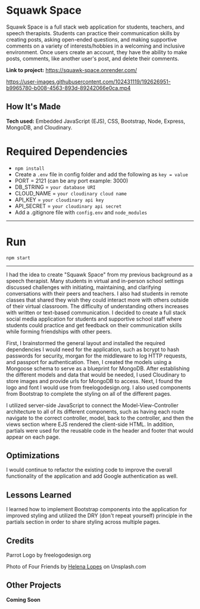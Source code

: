 # Squawk Space
Squawk Space is a full stack web application for students, teachers, and speech therapists. Students can practice their communication skills by creating posts, asking open-ended questions, and making supportive comments on a variety of interests/hobbies in a welcoming and inclusive environment. Once users create an account, they have the ability to make posts, comments, like another user's post, and delete their comments.

**Link to project:** https://squawk-space.onrender.com/

https://user-images.githubusercontent.com/102431119/192626951-b9965780-b008-4563-893d-89242066e0ca.mp4

## How It's Made

**Tech used:** Embedded JavaScript (EJS), CSS, Bootstrap, Node, Express, MongoDB, and Cloudinary.

# Required Dependencies

  - `npm install`
  - Create a `.env` file in config folder and add the following as `key = value`
  - PORT = 2121 (can be any port example: 3000)
  - DB_STRING = `your database URI`
  - CLOUD_NAME = `your cloudinary cloud name`
  - API_KEY = `your cloudinary api key`
  - API_SECRET = `your cloudinary api secret`
  - Add a .gitignore file with `config.env` and `node_modules`

---

# Run

`npm start`

---

I had the idea to create "Squawk Space" from my previous background as a speech therapist. Many students in virtual and in-person school settings discussed challenges with initiating, maintaining, and clarifying conversations with their peers and teachers. I also had students in remote classes that shared they wish they could interact more with others outside of their virtual classroom. The difficulty of understanding others increases with written or text-based communication. I decided to create a full stack social media application for students and supportive school staff where students could practice and get feedback on their communication skills while forming friendships with other peers.

First, I brainstormed the general layout and installed the required dependencies I would need for the application, such as bcrypt to hash passwords for security, morgan for the middleware to log HTTP requests, and passport for authentication. Then, I created the models using a Mongoose schema to serve as a blueprint for MongoDB. After establishing the different models and data that would be needed, I used Cloudinary to store images and provide urls for MongoDB to access. Next, I found the logo and font I would use from freelogodesign.org. I also used components from Bootstrap to complete the styling on all of the different pages. 

I utilized server-side JavaScript to connect the Model-View-Controller architecture to all of its different components, such as having each route navigate to the correct controller, model, back to the controller, and then the views section where EJS rendered the client-side HTML. In addition, partials were used for the reusable code in the header and footer that would appear on each page.

## Optimizations
I would continue to refactor the existing code to improve the overall functionality of the application and add Google authentication as well. 

## Lessons Learned
I learned how to implement Bootstrap components into the application for improved styling and utilized the DRY (don't repeat yourself) principle in the partials section in order to share styling across multiple pages.

## Credits
Parrot Logo by freelogodesign.org

Photo of Four Friends by <a href="https://unsplash.com/@wildlittlethingsphoto?utm_source=unsplash&utm_medium=referral&utm_content=creditCopyText">Helena Lopes</a> on Unsplash.com

## Other Projects

**Coming Soon**
